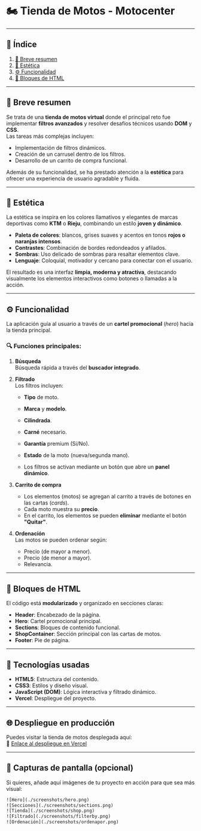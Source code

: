 # 🏍️ Tienda de Motos - Motocenter

---

## 📑 Índice
1. [📝 Breve resumen](#-breve-resumen)
2. [🎨 Estética](#-estética)
3. [⚙️ Funcionalidad](#-funcionalidad)
4. [🧩 Bloques de HTML](#-bloques-de-html)

---

## 📝 Breve resumen

Se trata de una **tienda de motos virtual** donde el principal reto fue implementar **filtros avanzados** y resolver desafíos técnicos usando **DOM** y **CSS**.  
Las tareas más complejas incluyen:

- Implementación de filtros dinámicos.
- Creación de un carrusel dentro de los filtros.
- Desarrollo de un carrito de compra funcional.

Además de su funcionalidad, se ha prestado atención a la **estética** para ofrecer una experiencia de usuario agradable y fluida.

---

## 🎨 Estética

La estética se inspira en los colores llamativos y elegantes de marcas deportivas como **KTM** o **Rieju**, combinando un estilo **joven y dinámico**.

- **Paleta de colores**: blancos, grises suaves y acentos en tonos **rojos o naranjas intensos**.
- **Contrastes**: Combinación de bordes redondeados y afilados.
- **Sombras**: Uso delicado de sombras para resaltar elementos clave.
- **Lenguaje**: Coloquial, motivador y cercano para conectar con el usuario.

El resultado es una interfaz **limpia, moderna y atractiva**, destacando visualmente los elementos interactivos como botones o llamadas a la acción.

---

## ⚙️ Funcionalidad

La aplicación guía al usuario a través de un **cartel promocional** (*hero*) hacia la tienda principal.  

### 🔍 **Funciones principales**:
1. **Búsqueda**  
   Búsqueda rápida a través del **buscador integrado**.

2. **Filtrado**  
   Los filtros incluyen:
   - **Tipo** de moto.
   - **Marca** y **modelo**.
   - **Cilindrada**.
   - **Carné** necesario.
   - **Garantía** premium (Sí/No).
   - **Estado** de la moto (nueva/segunda mano).

   - Los filtros se activan mediante un botón que abre un **panel dinámico**.  

3. **Carrito de compra**  
   - Los elementos (motos) se agregan al carrito a través de botones en las cartas (*cards*).
   - Cada moto muestra su **precio**.
   - En el carrito, los elementos se pueden **eliminar** mediante el botón **"Quitar"**.

4. **Ordenación**  
   Las motos se pueden ordenar según:
   - Precio (de mayor a menor).
   - Precio (de menor a mayor).
   - Relevancia.

---

## 🧩 Bloques de HTML

El código está **modularizado** y organizado en secciones claras:

- **Header**: Encabezado de la página.
- **Hero**: Cartel promocional principal.
- **Sections**: Bloques de contenido funcional.
- **ShopContainer**: Sección principal con las cartas de motos.
- **Footer**: Pie de página.

---

## 🚀 Tecnologías usadas

- **HTML5**: Estructura del contenido.
- **CSS3**: Estilos y diseño visual.
- **JavaScript (DOM)**: Lógica interactiva y filtrado dinámico.
- **Vercel**: Despliegue del proyecto.

---

## 🌐 Despliegue en producción

Puedes visitar la tienda de motos desplegada aquí:  
🔗 [Enlace al despliegue en Vercel](https://vacio-aitors-projects-e5b3968f.vercel.app)

---

## 📸 Capturas de pantalla (opcional)

Si quieres, añade aquí imágenes de tu proyecto en acción para que sea más visual:

```html
![Hero](./screenshots/hero.png)
![Secciones](./screenshots/sections.png)
![Tienda](./screenshots/shop.png)
![Filtrado](./screenshots/filterby.png)
![Ordenación](./screenshots/ordenapor.png)

